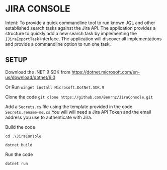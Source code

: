 ﻿JIRA CONSOLE
============
Intent: To provide a quick commandline tool to run known JQL and other established search tasks against the Jira API.
The application provides a structure to quickly add a new search task by implementing the `IJiraExportTask` interface. The application will discover all implementations and provide a commandline
option to run one task.

SETUP
-----
Download the .NET 9 SDK from https://dotnet.microsoft.com/en-us/download/dotnet/9.0

Or Run
`winget install Microsoft.DotNet.SDK.9`

Clone the code
`git clone https://github.com/Benrnz/JiraConsole.git`

Add a `Secrets.cs` file using the template provided in the code `Secrets.rename-me.cs`
You will will need a Jira API Token and the email address you use to authenticate with Jira.

Build the code

`cd .\JiraConsole`

`dotnet build`

Run the code

`dotnet run`
